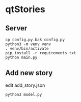# qtStories

## Server
```
cp config.py.bak config.py
python3 -m venv venv
. venv/bin/activate
pip install -r requirements.txt
python main.py
```

## Add new story
edit add_story.json
```
python3 model.py
```